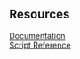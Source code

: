 ## Resources
[Documentation](https://docs.unity3d.com/Manual/ConventionalGameInput.html)  
[Script Reference](https://docs.unity3d.com/ScriptReference/Input.html)  
